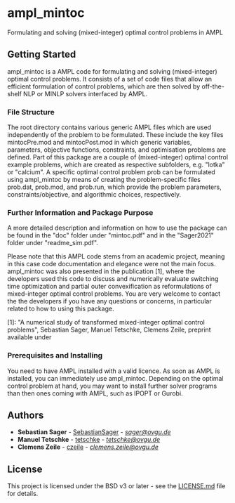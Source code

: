 # ampl_mintoc
Formulating and solving (mixed-integer) optimal control problems in AMPL

## Getting Started
ampl_mintoc is a AMPL code for formulating and solving (mixed-integer) optimal control problems.  It consists of a set of code files that allow an efficient formulation of control problems, which are then solved by off-the-shelf NLP or MINLP solvers interfaced by AMPL.

### File Structure

The root directory contains various generic AMPL files which are used independently of the problem to be formulated. These include the key files mintocPre.mod and mintocPost.mod in which generic variables, parameters, objective functions, constraints, and optimisation problems are defined. Part of this package are a couple of (mixed-integer) optimal control example problems, which are created as respective subfolders, e.g. "lotka" or "calcium". A specific optimal control problem prob can be formulated using ampl_mintoc by means of creating the problem-specific files prob.dat, prob.mod, and prob.run, which provide the problem parameters, constraints/objective, and algorithmic choices, respectively.

### Further Information and Package Purpose
A more detailed description and information on how to use the package can be found in the "doc" folder under "mintoc.pdf" and in the "Sager2021" folder under "readme_sim.pdf".

Please note that this AMPL code stems from an academic project, meaning in this case code documentation and elegance were not the main focus.
ampl_mintoc was also presented in the publication [1], where the developers used this code to discuss and numerically evaluate switching time optimization and partial outer convexification as reformulations of mixed-integer optimal control problems.
You are very welcome to contact the the developers if you have any questions or concerns, in particular related to how to using this package.

[1]: "A numerical study of transformed mixed-integer optimal control problems", Sebastian Sager, Manuel Tetschke, Clemens Zeile,
preprint available under <opt online link> 

### Prerequisites and Installing

You need to have AMPL installed with a valid licence. As soon as AMPL is installed, you can immediately use ampl_mintoc.
  Depending on the optimal control problem at hand, you may want to install further solver programs than then ones coming with AMPL, such as IPOPT or Gurobi.
    
  
## Authors

* **Sebastian Sager** -  [SebastianSager](https://github.com/SebastianSager) - *sager@ovgu.de*
* **Manuel Tetschke** -  [tetschke](https://github.com/tetschke) -  *tetschke@ovgu.de*
* **Clemens Zeile** -  [czeile](https://github.com/czeile) - *clemens.zeile@ovgu.de*
 
## License

This project is licensed under the BSD v3 or later - see the [LICENSE.md](LICENSE.md) file for details.

